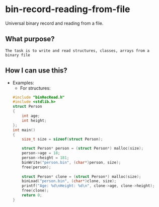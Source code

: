 # bin-record-reading-from-file
Universal binary record and reading from a file.
 
## What purpose?
    The task is to write and read structures, classes, arrays from a binary file

## How I can use this?
+ Examples:
    * For structures:
    ```C++
    #include "binRecRead.h"
    #include <stdlib.h>
    struct Person
    {
        int age;
        int height;
    };
    int main()
    {
        size_t size = sizeof(struct Person);

        struct Person* person = (struct Person*) malloc(size);
        person->age = 18;
        person->height = 181; 
        binWrite("person.bin", (char*)person, size); 
        free(person);
        
        struct Person* clone = (struct Person*) malloc(size);
        binLoad("person.bin", (char*)clone, size);
        printf("Age: %d\nHeight: %d\n", clone->age, clone->height);
        free(clone);
        return 0;
    }
    ```
